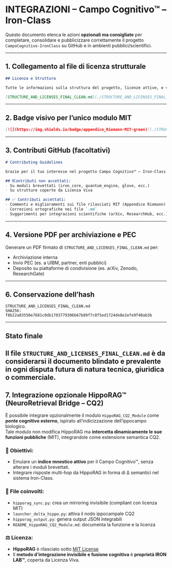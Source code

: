 # INTEGRAZIONI – Campo Cognitivo™ – Iron-Class

Questo documento elenca le azioni **opzionali ma consigliate** per completare, consolidare e pubblicizzare correttamente il progetto `CampoCognitivo-IronClass` su GitHub e in ambienti pubblici/scientifici.

---

## 1. Collegamento al file di licenza strutturale


```markdown
## Licenza e Struttura

Tutte le informazioni sulla struttura del progetto, licenze attive, e vincoli di utilizzo sono documentate nel file:

[STRUCTURE_AND_LICENSES_FINAL_CLEAN.md](./STRUCTURE_AND_LICENSES_FINAL_CLEAN.md)
```

---

## 2. Badge visivo per l’unico modulo MIT

```markdown
[![](https://img.shields.io/badge/appendice_Riemann-MIT-green)](./STRUCTURE_AND_LICENSES_FINAL_CLEAN.md)
```

---

## 3. Contributi GitHub (facoltativi)

```markdown
# Contributing Guidelines

Grazie per il tuo interesse nel progetto Campo Cognitivo™ – Iron-Class.

## ❗️Contributi non accettati:
- Su moduli brevettati (iron_core, quantum_engine, glove, ecc.)
- Su strutture coperte da Licenza Viva

## ✅ Contributi accettati:
- Commenti e miglioramenti sui file rilasciati MIT (Appendice Riemann)
- Correzioni ortografiche nei file `.md`
- Suggerimenti per integrazioni scientifiche (arXiv, ResearchHub, ecc.)
```

---

## 4. Versione PDF per archiviazione e PEC

Generare un PDF firmato di `STRUCTURE_AND_LICENSES_FINAL_CLEAN.md` per:
- Archiviazione interna
- Invio PEC (es. a UIBM, partner, enti pubblici)
- Deposito su piattaforme di condivisione (es. arXiv, Zenodo, ResearchGate)

---

## 6. Conservazione dell’hash
```
STRUCTURE_AND_LICENSES_FINAL_CLEAN.md
SHA256: f8b22a83550e7681c0db1703779306b67b89f7c8f5ed1724de8e2efe9f40ab3b
```

---

## Stato finale

Il file `STRUCTURE_AND_LICENSES_FINAL_CLEAN.md` è da considerarsi il **documento blindato** e prevalente in ogni disputa futura di natura tecnica, giuridica o commerciale.
---

## 7. Integrazione opzionale HippoRAG™ (NeuroRetrieval Bridge – CQ2)

È possibile integrare opzionalmente il modulo `HippoRAG_CQ2_Module` come **ponte cognitivo esterno**, ispirato all’indicizzazione dell’ippocampo biologico.  
Tale modulo non modifica HippoRAG ma **intercetta dinamicamente le sue funzioni pubbliche** (MIT), integrandole come estensione semantica CQ2.

### 📌 Obiettivi:
- Emulare un **indice mnestico attivo** per il Campo Cognitivo™, senza alterare i moduli brevettati.
- Integrare risposte multi-hop da HippoRAG in forma di Δ semantici nel sistema Iron-Class.

### 🧩 File coinvolti:
- `hipporag_sync.py`: crea un mirroring invisibile (compliant con licenza MIT)
- `launcher_delta_hippo.py`: attiva il nodo ippocampale CQ2
- `hipporag_output.py`: genera output JSON integrabili
- `README_HippoRAG_CQ2_Module.md`: documenta la funzione e la licenza

### ⚖️ Licenza:
- **HippoRAG** è rilasciato sotto [MIT License](https://github.com/OSU-NLP-Group/HippoRAG/blob/main/LICENSE)
- Il **metodo d’integrazione invisibile e fusione cognitiva** è **proprietà IRON LAB™**, coperta da Licenza Viva.


